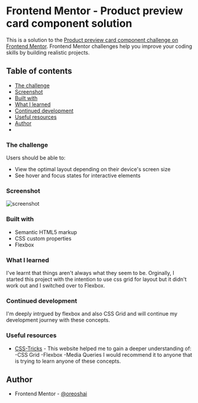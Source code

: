 # Frontend Mentor - Product preview card component solution

This is a solution to the [Product preview card component challenge on Frontend Mentor](https://www.frontendmentor.io/challenges/product-preview-card-component-GO7UmttRfa). Frontend Mentor challenges help you improve your coding skills by building realistic projects. 

## Table of contents


  - [The challenge](#the-challenge)
  - [Screenshot](#screenshot)
  - [Built with](#built-with)
  - [What I learned](#what-i-learned)
  - [Continued development](#continued-development)
  - [Useful resources](#useful-resources)
- [Author](#author)
-


### The challenge

Users should be able to:

- View the optimal layout depending on their device's screen size
- See hover and focus states for interactive elements

### Screenshot

![screenshot](https://github.com/oreoshai/product-card-component/assets/57740405/c10195ec-d6fe-45b0-b979-d0c08e6ed6b3)


### Built with

- Semantic HTML5 markup
- CSS custom properties
- Flexbox
### What I learned
I've learnt that things aren't always what they seem to be. Orginally, I started this project with the intention to use css grid for layout but it didn't work out and I switched over to Flexbox. 

### Continued development
I'm deeply intrgued by flexbox and also CSS Grid and will continue my development journey with these concepts. 

### Useful resources

- [CSS-Tricks](https://css-tricks.com/) - This website helped me to gain a deeper understanding of:
   -CSS Grid
   -Flexbox 
   -Media Queries
I would recommend it to anyone that is trying to learn anyone of these concepts. 

## Author

- Frontend Mentor - [@oreoshai](https://www.frontendmentor.io/profile/oreoshai)

